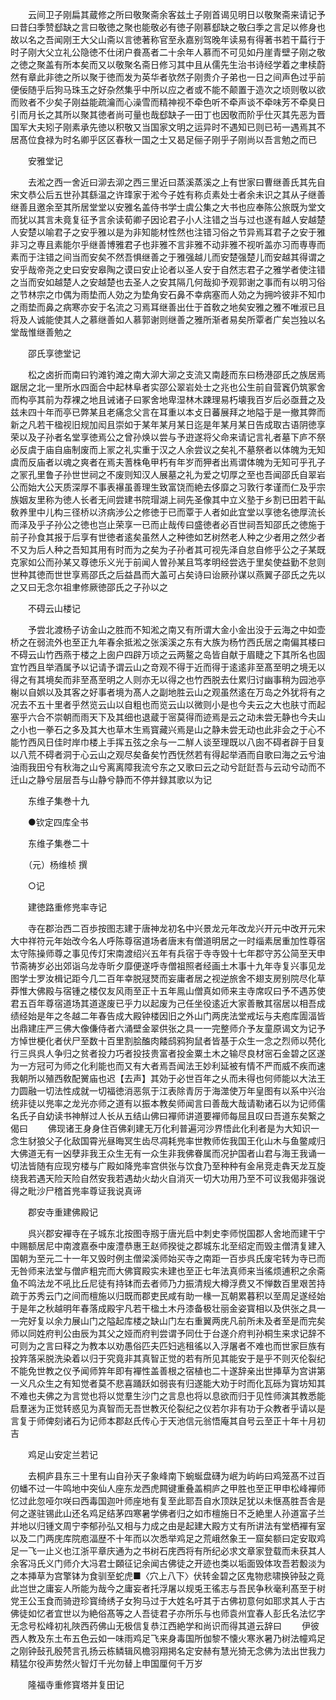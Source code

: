 <!-- { "loadSidebar": true } -->
　　云间卫子刚扁其蔵修之所曰敬聚斋余客兹土子刚首谒见明日以敬聚斋来请记予曰昔臼季赞郄缺之言曰敬徳之聚也能敬必有徳子刚慕郄缺之敬臼季之言足以修身也故以名之吾闻刚王大父山斋以言徳著称官至永嘉别驾晚年读易有得著书若干萹行于时子刚大父立礼公隐徳不仕闭户飬髙者二十余年人慕而不可见如丹崖青壁子刚之敬之徳之聚盖有所本矣而又以敬聚名斋日修习其中且从儒先生治书诗经学着之聿椟蔚然有章此非徳之所以聚于徳而发为英华者欤然子刚贵介子弟也一日之间声色过乎前便佞随乎后狗马珠玉之好杂然集乎中所以应之者或不能不颠置于造次之顷则敬以欲而败者不少矣子刚益能疏瀹而心澡雪而精神视不牵色听不牵声谈不牵味芳不牵臭日引而月长之其所以聚其徳者尚可量也哉郄缺子一田丁也因敬而阶乎仕灭其先恶为晋国军大夫矧子刚素承先徳以积敬又当国家文明之运异时不遇知已则已茍一遇焉其不居髙位食禄为时名卿乎区区春秋一国之士又曷足俪子刚乎子刚尚以吾言勉之而已

　　安雅堂记

　　去淞之西一舍近曰泖去泖之西三里近曰蒸溪蒸溪之上有世家曰曹继善氏其先自宋文恭公后五世孙其繇温之许琒家于淞今子姓有称贞素处士者余未识之其从子继善继善且邀余至其所居堂堂以安雅名盖侍书学士虞公集之大书也应奉陈公旅既为堂文而犹以其言未竟复征予言余读荀卿子因论君子小人注错之当与过也遂有越人安越楚人安楚以喻君子之安乎雅以是为非知能材性然也注错习俗之节异焉耳君子之安于雅非习之専且素能尔乎继善博雅君子也非雅不言非雅不动非雅不视听盖亦习而専専而素而于注错之间当而安矣不然吾惧继善之于雅强越儿而安楚强楚儿而安越其得谓之安乎哉帝尧之史曰安安皋陶之谟曰安止论者以圣人安于自然志君子之雅学者使注错之当而安如越楚人之安越楚也去圣人之安其隔几何哉抑予观郭谢之事而有以明习俗之节林宗之巾偶为雨垫而人効之为垫角安石鼻不幸病塞而人効之为拥吟彼非不知巾之雨垫而鼻之病寒亦安于名流之习焉耳继善出仕于首敎之地矣安雅之雅不唯淑已且将及人诚能使其人之慕继善如人慕郭谢则继善之雅所渐者易矣所覃者广矣岂独以名堂哉惟继善勉之

　　邵氏享徳堂记

　　松之卤折而南曰钓滩钓滩之南大泖大泖之支流又南趍而东曰杨港邵氏之族居焉踞居之北一里所水四面合中起林阜者实邵公翠岩处士之兆也公生前自营竁仍筑冢舍而构亭其前为荐裸之地且诫诸子曰冢舍地卑湿林木踈理易朽壊我百岁后必亟葺之及兹未四十年而亭已弊某且老痛念父言在耳重以本攴日蕃展拜之地隘于是一撤其弊而新之凡若干楹视旧规加闳且崇如于某年某月某日迄是年某月某日告成取古语阴徳享荣以及子孙者名堂享徳焉公之曾孙焕以尝与予逰遂将父命来请记言礼者墓下庐不祭必反虞于庙自庙制废而上冡之礼实重于汉之人余尝议之矣礼不墓祭者以体魄为无知虞而反庙者以魂之爽者在焉夫蓍株龟甲朽有年岁而狎者出焉谓体魄为无知可乎孔子之冡孔里鲁子孙世世祠之不废则知汉人展墓之礼为爱之切厚之至也吾闻邵氏自翠岩公而始大公天质深厚不事表襮虽善理生致富饶而絶去侈靡之习敦行孝谨而仁及乎宗族姻友里称为徳人长者无间尝建书院瑁湖上祠先圣像其中立义塾于乡割已田若干畆敎养里中儿构三径桥以济病渉公之修徳于已而覃于人者如此宜堂以享徳名徳厚流长而泽及乎子孙公之徳也岂止荣享一已而止哉传曰盛徳者必百世祠吾知邵氏之徳施于前子孙食其报于后享有世徳者逺矣虽然人之种徳如艺树然老人种之少者用之然少者不又为后人种之吾知其用有时而为之矣为子孙者其可视先泽自怠自修乎公之子某既克家如公而孙某又尊徳乐义光于前闻人曽孙某且笃孝明经尝选于里矣使益勤不怠则世种其徳而世世享焉邵氏之后益昌而大盖可占矣诗曰诒厥孙谋以燕翼子邵氏之先以之又曰无念尔祖聿修厥徳邵氏之子孙以之

　　不碍云山楼记

　　予尝北渡杨子访金山之胜而不知淞之南又有所谓大金小金出没于云海之中如壶桥之在弱流外也至正九年春余抵淞之张溪溪之东有大族为杨竹西氏居之南偏其楼曰不碍云山竹西燕于楼之上囱户四辟万顷之云两鳌之岛皆自献于眉睫之下其所名也固宜竹西且举酒属予以记请予谓云山之竒观不得于近而得于逺逺非至髙至明之境无以得之有其境矣而非至髙至明之人则亦无以得之也竹西脱去仕累归讨幽事稍为园池亭榭以自娯以及其客之好事者境为髙人之副地胜云山之观虽然逺在万岛之外犹将有之况去不五十里者乎然览云山以自粗也而览云山以微则小是也今夫云之大也肤寸而起塞乎六合不崇朝而雨天下及其细也退蔵于宻莫得而迹焉是云之动未尝无静也今夫山之小也一拳石之多及其大也草木生焉寳藏兴焉是山之静未尝无动也此非会之于心不能竹西风日佳时岸巾楼上手挥五弦之余与一二觧人谈至理既以八囱不碍者辟于目复以八荒不碍者洞于心云山之观尽矣备矣竹西怃然若有得起举酒而自歌曰海之云兮油油雨我田兮有秋海之山兮离离障我流兮东之又歌曰云之动兮跹跹吾与云动兮动而不迁山之静兮层层吾与山静兮静而不停并録其歌以为记

　　东维子集巻十九

　　●钦定四库全书

　　东维子集巻二十

　　（元）杨维桢 撰

　　○记

　　建徳路重修兠率寺记

　　寺在郡治西二百歩按图志建于唐神龙初名中兴景龙元年改龙兴开元中改开元宋大中祥符元年始改今名人呼陈尊宿道场者唐末有僧道明居之一时缁素居重加性尊宿太守陈操师尊之事见传灯宋南渡绍兴五年有兵宿于寺寺毁十七年郡守苏公简至天申节斋祷岁必出郊诣乌龙寺昕夕靡便遂呼寺僧祖照者经画土木事十九年寺复兴事见龙图学士罗汝楫记距今几二百年幸脱冦燹而妄庸者居之视逆旅舍不翅支房别院尽化草莽惟大佛殿与宿锺之楼仅友风雨至正十五年鳯山僧真如师来主寺席叹曰予不遇苏使君五百年尊宿道场其道遂废已乎力以起废为己任坐役逺近大家善散其宿居以相吾成绩经始是年之冬越二年春告成大殿钟楼因旧之外山门两庑法堂戒坛与夫庖库圊湢皆出鼎建庄严三佛大像傔侍者六涌壁金翠供张之具一一完整师介予友童原谒文为记予方悼世梗化者伏尸至数十百里割脍醢肉餧鸱鸦狗鼠者皆基于众生一念之烈师以棾化行三呉呉人争归之贫者投力巧者投技贵富者投金粟土木之输尽良材宻石金碧之区遂为一方冠可为师之化利能也而又有大者焉吾闻法王妙利延被有情不严而威不疾而速我朝所以殖西敎配黉庙也迟【去声】其効于必世百年之乆而未得也何师能以大法王力圆融一切法性成就一切福徳消恶氛于江表除青厉于海澨使万年皇图有以系中兴治统非徒以兠率之龙光亦师之道有以振本教矣师闻言曰善哉大哉请勒诸石以为记师儒名氏子自幼读书神觧过人长从五结山佛曰襌师讲道要襌师每屈且叹曰吾道东矣繋之偈曰
　　佛现诸王身身住百佛刹建无万化利普遍河沙界悟此化利者是为大知识一念生豺狼父子化敌国霄光昼晦冥生齿尽凋耗兠率世教师佐我国王化山木与鱼鳖咸归大佛道无有一凶孽非我王众生无有一众生非我佛眷属而况护国者山君与海王我诵一切法皆随有应现穷楼与广殿如降兠率宫供张与饮食乃至种种有金帛竞走犇天龙互旋绕我若遇天险天险自然安我若遇劫火劫火自消灭一切大功用乃至不可议我偈非强说得之毗沙尸稽首兠率尊证我说真谛

　　郡安寺重建佛殿记

　　呉兴郡安襌寺在子城东北按图寺剏于唐光启中刺史李师悦国郡人舍地而建干宁中赐额居尼中南渡嘉泰中废澧恭惠王赵师揆徙之郡城东北至绍定而毁主僧清复建入国朝为至元二十一年又毁时例主僧梁溪师始买寺之南距一百歩呉氏废宅转为寺已而无咎师来法堂与僧庐粗完而大佛寳殿实未建也至正七年法真师来当徭烦逋积之余斋鱼不鸣法龙不吼比丘尼徒有持钵而去者师乃力振清规大樽浮费又不惮数百里艰苦持疏于苏秀云门之间而檀施以归既而郡吏民咸有助一椽一瓦朝累暮积以至周足遂经始于是年之秋越明年春落成殿宇凡若干楹土木丹漆备极壮丽金姿寳相以及供张之具一一完好复以余力展山门之隘起库楼之缺山门左右重翼两庑凡前所未及者至是而完矣师以同姓府判公由辰为其父之娅而府判尝谓予同仕于台遂介府判孙桐生来求记辞不可则为之言曰释之为教本以劝愚俗匹夫匹妇逃租徭以入浮屠者不难也而世家巨族有投筓落采脱洗染着以归于究竟非其真智正觉的若有所见其能安于是乎不则灭伦裂纪不能免世教之仪予闻师筓年即有襌性盖善根之宿植也二十遂辞亲出世挿草为宫讲第一义凡众生之有知觉者莫不悲喜踊跃如弱丧有归遂能大劝于时而化瓦砾为寳坊知其不难也夫佛之为言觉也将以觉羣生沙门之言息也将以息欲而归于见性师演其教悉能启羣迷为正觉转惑见为真智而无吾世教灭伦裂纪之仪若尔非有功于众教者乎请以是言复于师俾刻诸石为记师本郡赵氏传心于天池信元翁悟庵其自号云至正十年十月初吉

　　鸡足山安定兰若记

　　去桐庐县东三十里有山自孙天子象峰南下蜿蜒盘礴为岷为屿屿曰鸡笼髙不过百仞蟠不过一牛鸣地中突仙人座东龙西虎闗键重叠盖桐庐之甲胜也至正甲申松峰襌师忆过此忽哑尔咲曰西毒国迦叶师座地有复至此耶吾自水顶趺足犹以未惬髙胜吾舎是何之遂驻锡此山还名鸡足结茅四寒暑学佛者归之如市檀施日不乏絶里人孙道富子兰并地以归锺文周宁李郁孙弘又相与力成之由是起建大殿方丈有所讲法有堂栖襌有室以及二门两庑库院庖湢歴不十年而以次悉举鸡足之荒峨然象王一窟矣额曰定安取鸡足一飞一止义也江浙平章庆通为之书树石庑西将有所纪必求文章家登载而未获其人余客冯氏义门师介大冯君士頥征记余闻古佛徒之开迹也类以垢面毁体攻吾若毄淡为之本挿草为宫擎钵为食驯至蛇虎■〈穴上八下〉伏转金碧之区鬼物悲啸换钟鼔之竟此岂世之庸妄人所能为哉今之庸妄者托浮屠以规兎王徭志与吾民争秋毫利髙至于树党王公玉食而骑逰珍寳绮绣子女狗马过于大姓名吁其于古佛初意何如耶求其人于古佛徒如忆者宜世以为絶俗髙等之人吾徒君子亦所乐与也师袁州宜春人彭氏名法忆字无念号松峰初礼陜西药佛山无极信复恭江西絶学和尚识而得其道云辞曰
　　伊彼西人教及东土布五色云如一味雨鸡足飞来身毒国所伽黎不懐火寒氷暑乃树法幢鸡足之刚钟鼔孔殷棾言孔扬云栋鳞辑风檐羽翔掲名定安赫有慧光猗无念佛为法出世我力精猛尔役声势然火智灯千光勿替上申国厘何千万岁

　　隆福寺重修寳塔并复田记

